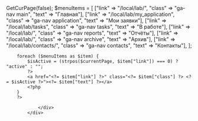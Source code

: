 <div id="navigation" class="navig">
    			<div id="menu-container">
        <?php
        $currentPage = $APPLICATION->GetCurPage(false);
        $menuItems = [
            ["link" => "/local/lab/", "class" => "ga-nav main", "text" => "Главная"],
            ["link" => "/local/lab/my_application", "class" => "ga-nav application", "text" => "Мои заявки"],
            ["link" => "/local/lab/tasks", "class" => "ga-nav tasks", "text" => "В работе"],
            ["link" => "/local/lab/", "class" => "ga-nav reports", "text" => "Отчёты"],
            ["link" => "/local/lab/", "class" => "ga-nav archive", "text" => "Архив"],
            ["link" => "/local/lab/contacts/", "class" => "ga-nav contacts", "text" => "Контакты"],
        ];

        foreach ($menuItems as $item) {
            $isActive = (strpos($currentPage, $item["link"]) === 0) ? "active" : "";
            ?>
            <a href="<?= $item["link"] ?>" class="<?= $item["class"] ?> <?= $isActive ?>"><?= $item["text"] ?></a>
            <?php
        }
        ?>
    	
				</div>
			</div>
